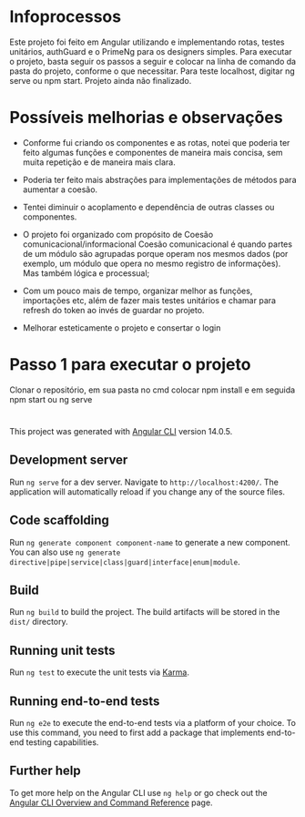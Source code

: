 

# Infoprocessos

Este projeto foi feito em Angular utilizando e implementando rotas, testes unitários,
authGuard e o PrimeNg para os designers simples. Para executar o projeto, basta seguir
os passos a seguir e colocar na linha de comando da pasta do projeto, conforme o que
necessitar. Para teste localhost, digitar ng serve ou npm start. Projeto ainda não finalizado. 

# Possíveis melhorias e observações
- Conforme fui criando os componentes e as rotas, notei que poderia ter feito algumas funções e componentes de maneira mais concisa, sem muita repetição e de maneira mais clara. 

- Poderia ter feito mais abstrações para implementações de métodos para aumentar a coesão.

- Tentei diminuir o acoplamento e dependência de outras classes ou componentes.
- O projeto foi organizado com propósito de Coesão comunicacional/informacional
Coesão comunicacional é quando partes de um módulo são agrupadas porque operam nos mesmos dados (por exemplo, um módulo que opera no mesmo registro de informações). Mas
também lógica e processual;

- Com um pouco mais de tempo, organizar melhor as funções, importações etc, além de fazer mais testes unitários e chamar para refresh do token ao invés de guardar no
projeto.

- Melhorar esteticamente o projeto e consertar o login


# Passo 1 para executar o projeto

Clonar o repositório, em sua pasta no cmd colocar npm install e em seguida npm start ou ng serve
#

This project was generated with [Angular CLI](https://github.com/angular/angular-cli) version 14.0.5.

## Development server

Run `ng serve` for a dev server. Navigate to `http://localhost:4200/`. The application will automatically reload if you change any of the source files.

## Code scaffolding

Run `ng generate component component-name` to generate a new component. You can also use `ng generate directive|pipe|service|class|guard|interface|enum|module`.

## Build

Run `ng build` to build the project. The build artifacts will be stored in the `dist/` directory.

## Running unit tests

Run `ng test` to execute the unit tests via [Karma](https://karma-runner.github.io).

## Running end-to-end tests

Run `ng e2e` to execute the end-to-end tests via a platform of your choice. To use this command, you need to first add a package that implements end-to-end testing capabilities.

## Further help

To get more help on the Angular CLI use `ng help` or go check out the [Angular CLI Overview and Command Reference](https://angular.io/cli) page.
